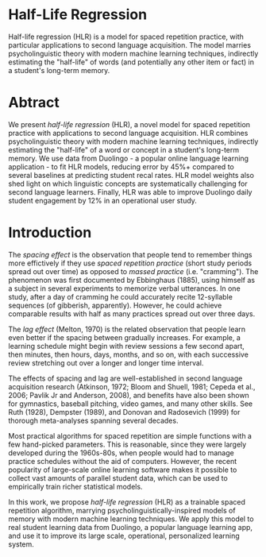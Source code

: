 # Half-Life Regression

Half-life regression (HLR) is a model for spaced repetition practice, with particular applications to second language acquisition. The model marries psycholinguistic theory with modern machine learning techniques, indirectly estimating the "half-life" of words (and potentially any other item or fact) in a student's long-term memory.

# Abtract

We present _half-life regression_ (HLR), a novel model for spaced repetition practice with applications to second language acquisition. HLR combines psycholinguistic theory with modern machine learning techniques, indirectly estimating the "half-life" of a word or concept in a student's long-term memory. We use data from Duolingo - a popular online language learning application - to fit HLR models, reducing error by 45%+ compared to several baselines at predicting student recal rates. HLR model weights also shed light on which linguistic concepts are systematically challenging for second language learners. Finally, HLR was able to improve Duolingo daily student engagement by 12% in an operational user study.

# Introduction

The _spacing effect_ is the observation that people tend to remember things more effictively if they use _spaced repetition practice_ (short study periods spread out over time) as opposed to _massed practice_ (i.e. "cramming"). The phenomenon was first documented by Ebbinghaus (1885), using himself as a subject in several experiments to memorize verbal utterances. In one study, after a day of cramming he could accurately recite 12-syllable sequences (of gibberish, apparently). However, he could achieve comparable results with half as many practices spread out over three days.

The _lag effect_ (Melton, 1970) is the related observation that people learn even better if the spacing between gradually increases. For example, a learning schedule might begin with review sessions a few second apart, then minutes, then hours, days, months, and so on, with each successive review stretching out over a longer and longer time interval.

The effects of spacing and lag are well-established in second language acquisition research (Atkinson, 1972; Bloom and Shuell, 1981; Cepeda et al., 2006; Pavlik Jr and Anderson, 2008), and benefits have also been shown for gymnastics, baseball pitching, video games, and many other skills. See Ruth (1928), Dempster (1989), and Donovan and Radosevich (1999) for thorough meta-analyses spanning several decades.

Most practical algorithms for spaced repetition are simple functions with a few hand-picked parameters. This is reasonable, since they were largely developed during the 1960s-80s, when people would had to manage practice schedules without the aid of computers. However, the recent popularity of large-scale online learning software makes it possible to collect vast amounts of parallel student data, which can be used to empirically train richer statistical models.

In this work, we propose _half-life regression_ (HLR) as a trainable spaced repetition algorithm, marrying psycholinguistically-inspired models of memory with modern machine learning techniques. We apply this model to real student learning data from Duolingo, a popular language learning app, and use it to improve its large scale, operational, personalized learning system.